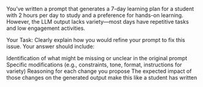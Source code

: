 You’ve written a prompt that generates a 7-day learning plan for a student with 2 hours per day to study and a preference for hands-on learning. However, the LLM output lacks variety—most days have repetitive tasks and low engagement activities.

Your Task: Clearly explain how you would refine your prompt to fix this issue. Your answer should include:

Identification of what might be missing or unclear in the original prompt
Specific modifications (e.g., constraints, tone, format, instructions for variety)
Reasoning for each change you propose
The expected impact of those changes on the generated output  make this like a student has written